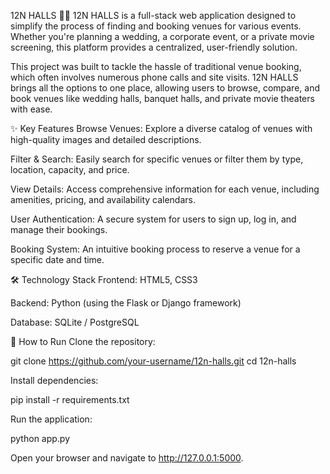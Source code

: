 12N HALLS 🏰✨
12N HALLS is a full-stack web application designed to simplify the process of finding and booking venues for various events. Whether you're planning a wedding, a corporate event, or a private movie screening, this platform provides a centralized, user-friendly solution.

This project was built to tackle the hassle of traditional venue booking, which often involves numerous phone calls and site visits. 12N HALLS brings all the options to one place, allowing users to browse, compare, and book venues like wedding halls, banquet halls, and private movie theaters with ease.

✨ Key Features
Browse Venues: Explore a diverse catalog of venues with high-quality images and detailed descriptions.

Filter & Search: Easily search for specific venues or filter them by type, location, capacity, and price.

View Details: Access comprehensive information for each venue, including amenities, pricing, and availability calendars.

User Authentication: A secure system for users to sign up, log in, and manage their bookings.

Booking System: An intuitive booking process to reserve a venue for a specific date and time.

🛠️ Technology Stack
Frontend: HTML5, CSS3

Backend: Python (using the Flask or Django framework)

Database: SQLite / PostgreSQL

🚀 How to Run
Clone the repository:

git clone https://github.com/your-username/12n-halls.git
cd 12n-halls

Install dependencies:

pip install -r requirements.txt

Run the application:

python app.py

Open your browser and navigate to http://127.0.0.1:5000.
